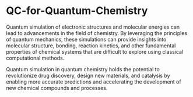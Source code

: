 # QC-for-Quantum-Chemistry
Quantum simulation of electronic structures and molecular energies can lead to advancements in the field of chemistry.
By leveraging the principles of quantum mechanics, these simulations can provide insights into molecular structure, bonding, reaction kinetics, and other fundamental properties of chemical systems that are difficult to explore using classical computational methods. 

Quantum simulation in quantum chemistry holds the potential to revolutionize drug discovery, design new materials, and catalysis by enabling more accurate predictions and accelerating the development of new chemical compounds and processes.
